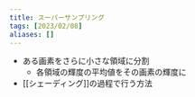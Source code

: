 ```yaml
---
title: スーパーサンプリング
tags: [2023/02/08]
aliases: []
---
```


- ある画素をさらに小さな領域に分割
	- 各領域の輝度の平均値をその画素の輝度に
- [[シェーディング]]の過程で行う方法